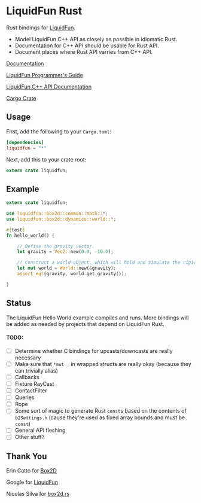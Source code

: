 LiquidFun Rust
==============

Rust bindings for [LiquidFun](https://github.com/google/liquidfun/).

* Model LiquidFun C++ API as closely as possible in idiomatic Rust.
* Documentation for C++ API should be usable for Rust API.
* Document places where Rust API varries from C++ API.

[Documentation](http://rjanicek.github.io/liquidfun-rust/liquidfun/)

[LiquidFun Programmer's Guide](https://google.github.io/liquidfun/Programmers-Guide.html)

[LiquidFun C++ API Documentation](https://google.github.io/liquidfun/API-Ref.html)

[Cargo Crate](https://crates.io/crates/liquidfun/)

Usage
-----
First, add the following to your `Cargo.toml`:

```toml
[dependencies]
liquidfun = "*"
```

Next, add this to your crate root:

```rust
extern crate liquidfun;
```

Example
-------

```rust
extern crate liquidfun;

use liquidfun::box2d::common::math::*;
use liquidfun::box2d::dynamics::world::*;

#[test]
fn hello_world() {

	// Define the gravity vector.
	let gravity = Vec2::new(0.0, -10.0);

	// Construct a world object, which will hold and simulate the rigid bodies.
	let mut world = World::new(&gravity);
	assert_eq!(gravity, world.get_gravity());

}

```

Status
------

The LiquidFun Hello World example compiles and runs. More bindings will be added as needed by projects that depend on LiquidFun Rust.

#### TODO:

- [ ] Determine whether C bindings for upcasts/downcasts are really necessary
- [ ] Make sure that `*mut _` in wrapped structs are really okay (because they can trivially alias)
- [ ] Callbacks
- [ ] Fixture RayCast
- [ ] ContactFilter
- [ ] Queries
- [ ] Rope
- [ ] Some sort of magic to generate Rust `const`s based on the contents of `b2Settings.h` (cause they're used as fixed array bounds and must be `const`)
- [ ] General API fleshing
- [ ] Other stuff?

Thank You
---------
Erin Catto for [Box2D](https://github.com/erincatto/Box2D)

Google for [LiquidFun](https://github.com/google/liquidfun)

Nicolas Silva for [box2d.rs](https://github.com/nical/box2d.rs)
